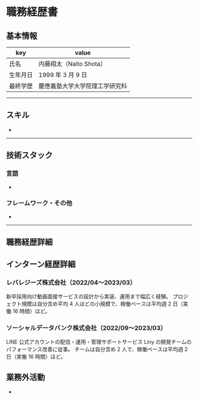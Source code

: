 # 職務経歴書

## 基本情報

|key|value|
|---|---|
|氏名|内藤翔太（Naito Shota）|
|生年月日|1999 年 3 月 9 日|
|最終学歴|慶應義塾大学大学院理工学研究科|

---

## スキル

- 


---

## 技術スタック

### 言語

- 

### フレームワーク・その他

- 

---

## 職務経歴詳細

## インターン経歴詳細
### レバレジーズ株式会社（2022/04〜2023/03）
新卒採用向け動画面接サービスの設計から実装、運用まで幅広く経験。
プロジェクト規模は自分含め平均 4 人ほどの小規模で、稼働ペースは平均週 2 日（実働 16 時間）ほど。

### ソーシャルデータバンク株式会社（2022/09〜2023/03）
LINE 公式アカウントの配信・運用・管理サポートサービス Liny の開発チームのパフォーマンス改善に従事。
チームは自分含め 2 人で、稼働ペースは平均週 2 日（実働 16 時間）ほど。

## 業務外活動

- 